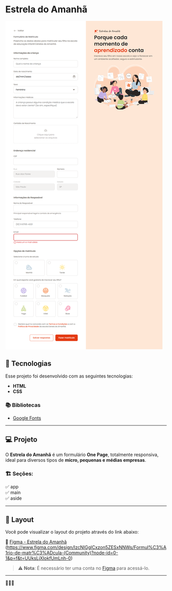 # Estrela do Amanhã

![Imagem do layout do projeto](./imagem-layout.png)

## 🚀 Tecnologias

Esse projeto foi desenvolvido com as seguintes tecnologias:

- **HTML**
- **CSS**

### 📚 Bibliotecas

- [Google Fonts](https://fonts.google.com/)

---

## 💻 Projeto

O **Estrela do Amanhã** é um formulário **One Page**, totalmente responsiva, ideal para diversos tipos de **micro, pequenas e médias empresas**.

### 🏗 Seções:

✅ app  
✅ main  
✅ aside  
   
---

## 🔖 Layout

Você pode visualizar o layout do projeto através do link abaixo:  

🔗 [Figma - Estrela do Amanhã](#)  (https://www.figma.com/design/IzcNIGglCxzon5ZESxNNWs/Formul%C3%A1rio-de-matr%C3%ADcula-(Community)?node-id=0-1&p=f&t=UUksLjXIokfUmLnh-0)

> ⚠️ **Nota**: É necessário ter uma conta no [Figma](https://www.figma.com/) para acessá-lo.

---
 
👋👋👋



